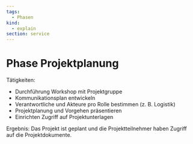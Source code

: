 ```yaml
---
tags:
  - Phasen
kind:
  - explain
section: service
---
```


# Phase Projektplanung

Tätigkeiten:

- Durchführung Workshop mit Projektgruppe
- Kommunikationsplan entwickeln
- Verantwortliche und Akteure pro Rolle bestimmen (z. B. Logistik)
- Projektplanung und Vorgehen präsentieren
- Einrichten Zugriff auf Projektunterlagen

Ergebnis: Das Projekt ist geplant und die Projektteilnehmer haben Zugriff auf die Projektdokumente.
